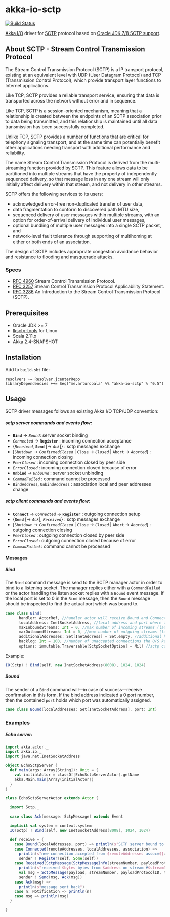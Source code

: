 # akka-io-sctp

[![Build Status](https://semaphoreci.com/api/v1/projects/76e5852b-4c4c-444b-81db-ccc2ac3fc83a/423391/badge.svg)](https://semaphoreci.com/arturopala/akka-io-sctp)

[Akka I/O](http://doc.akka.io/docs/akka/snapshot/scala/io.html) driver for [SCTP](http://en.wikipedia.org/wiki/Stream_Control_Transmission_Protocol) protocol based on [Oracle JDK 7/8 SCTP support](http://www.oracle.com/technetwork/articles/javase/index-139946.html).

## About SCTP - Stream Control Transmission Protocol

The Stream Control Transmission Protocol (SCTP) is a IP transport protocol, existing at an equivalent level with UDP (User Datagram Protocol) and TCP (Transmission Control Protocol), which provide transport layer functions to  Internet applications.

Like TCP, SCTP provides a reliable transport service, ensuring that data is transported across the network without error and in sequence. 

Like TCP, SCTP is a session-oriented mechanism, meaning that a relationship is created between the endpoints of an SCTP association prior to data being transmitted, and this relationship is maintained until all data transmission has been successfully completed.

Unlike TCP, SCTP provides a number of functions that are critical for telephony signaling transport, and at the same time can potentially benefit other applications needing transport with additional performance and reliability.

The name Stream Control Transmission Protocol is derived from the multi-streaming function provided by SCTP.  This feature allows data to be partitioned into multiple streams that have the property of independently sequenced delivery, so that message loss in any one stream will only initially affect delivery within that stream, and not delivery in other streams.

SCTP offers the following services to its users:

-   acknowledged error-free non-duplicated transfer of user data,
-   data fragmentation to conform to discovered path MTU size,
-   sequenced delivery of user messages within multiple streams, with an option for order-of-arrival delivery of individual user messages,
-   optional bundling of multiple user messages into a single SCTP packet, and
-   network-level fault tolerance through supporting of multihoming at either or both ends of an association.

The design of SCTP includes appropriate congestion avoidance behavior and resistance to flooding and masquerade attacks.

### Specs

-   [RFC 4960](http://www.ietf.org/rfc/rfc4960.txt) Stream Control Transmission Protocol.
-   [RFC 3257](http://www.ietf.org/rfc/rfc3257.txt) Stream Control Transmission Protocol Applicability Statement.
-   [RFC 3286](http://www.ietf.org/rfc/rfc3286.txt) An Introduction to the Stream Control Transmission Protocol (SCTP).

## Prerequisites

-   Oracle JDK >= 7
-   [lksctp-tools](http://lksctp.sourceforge.net/) for Linux
-   Scala 2.11.x
-   Akka 2.4-SNAPSHOT

## Installation

Add to ```build.sbt``` file:

    resolvers += Resolver.jcenterRepo
    libraryDependencies ++= Seq("me.arturopala" %% "akka-io-sctp" % "0.5")

## Usage

SCTP driver messages follows an existing Akka I/O TCP/UDP convention:

##### sctp server commands and *events* flow:
-   **`Bind`** -> *`Bound`*: server socket binding
-   *`Connected`* -> **`Register`** : incoming connection acceptance
-   {*`Received`*, **`Send`** [-> *`Ack`*]} : sctp messages exchange
-   [`Shutdown` -> *`ConfirmedClosed`* | `Close` -> *`Closed`* | `Abort` -> *`Aborted`*] : incoming connection closing
-   *`PeerClosed`* : incoming connection closed by peer side
-   *`ErrorClosed`* : incoming connection closed because of error
-   **`Unbind`** -> *`Unbound`* : server socket unbinding
-   *`CommadFailed`* : command cannot be processed
-   `BindAddress`, `UnbindAddress` : association local and peer addresses change

##### sctp client commands and *events* flow:
-   **`Connect`** -> *`Connected`* -> **`Register`** : outgoing connection setup
-   {**`Send`** [-> *`Ack`*], *`Received`*} : sctp messages exchange
-   [`Shutdown` -> *`ConfirmedClosed`* | `Close` -> *`Closed`* | `Abort` -> *`Aborted`*] : outgoing connection closing
-   *`PeerClosed`* : outgoing connection closed by peer side
-   *`ErrorClosed`* : outgoing connection closed because of error
-   *`CommadFailed`* : command cannot be processed

#### Messages

##### Bind
The `Bind` command message is send to the SCTP manager actor in order to bind to a listening socket. The manager replies either with a `CommandFailed` or the actor handling the listen socket replies with a `Bound` event message. If the local port is set to 0 in the `Bind` message, then the `Bound` message should be inspected to find
the actual port which was bound to.
```scala
case class Bind(
      handler: ActorRef, //handler actor will receive Bound and Connected events
      localAddress: InetSocketAddress, //local address and port where to bind server socket
      maxInboundStreams: Int = 0, //max number of incoming streams (later negotiated with client)
      maxOutboundStreams: Int = 0, //max number of outgoing streams (later negotiated with client)
      additionalAddresses: Set[InetAddress] = Set.empty, //additional home addresses (port stays the same)
      backlog: Int = 100, //number of unaccepted connections the O/S kernel will hold for this port before refusing connections
      options: immutable.Traversable[SctpSocketOption] = Nil) //sctp connection options
```
Example: 
```scala 
IO(Sctp) ! Bind(self, new InetSocketAddress(8008), 1024, 1024)
```
##### Bound
The sender of a `Bind` command will—in case of success—receive confirmation in this form. If the bind address indicated a 0 port number, then the contained `port` holds which port was automatically assigned.

```scala
case class Bound(localAddresses: Set[InetSocketAddress], port: Int)
```

### Examples 

##### Echo server:

```scala
import akka.actor._
import akka.io._
import java.net.InetSocketAddress

object EchoSctpServer {
  def main(args: Array[String]): Unit = {
    val initialActor = classOf[EchoSctpServerActor].getName
    akka.Main.main(Array(initialActor))
  }
}

class EchoSctpServerActor extends Actor {

  import Sctp._

  case class Ack(message: SctpMessage) extends Event

  implicit val system = context.system
  IO(Sctp) ! Bind(self, new InetSocketAddress(8008), 1024, 1024)

  def receive = {
    case Bound(localAddresses, port) => println(s"SCTP server bound to $localAddresses")
    case Connected(remoteAddresses, localAddresses, association) =>
      println(s"new connection accepted from $remoteAddresses assoc=${association.id}")
      sender ! Register(self, Some(self))
    case Received(SctpMessage(SctpMessageInfo(streamNumber, payloadProtocolID, timeToLive, unordered, bytes, association, address), payload)) =>
      println(s"received $bytes bytes from $address on stream #$streamNumber with protocolID=$payloadProtocolID and TTL=$timeToLive and assoc=${association.id}")
      val msg = SctpMessage(payload, streamNumber, payloadProtocolID, timeToLive, unordered)
      sender ! Send(msg, Ack(msg))
    case Ack(msg) =>
      println(s"message sent back")
    case n: Notification => println(n)
    case msg => println(msg)
  }

}
```
